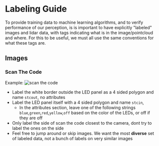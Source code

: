 # Labeling Guide
To provide training data to machine learning algorithms, and to verify performance of our perception, is is important to have explicitly "labeled" images and lidar data, with tags indicating what is in the image/pointcloud and where. For this to be useful, we must all use the same conventions for what these tags are.

## Images
### Scan The Code
Example:
![scan the code](https://i.imgur.com/QSd5oEY.jpg)
* Label the white border outside the LED panel as a 4 sided polygon and name ```stcout```, no attributes
* Label the LED panel itself with a 4 sided polygon and name ```stcin```,
  * In the attributes section, leave one of the following strings ```blue```,```green```,```red```,```yellow```,```off``` based on the color of the LEDs, or off if they are off
* Only label the side of scan the code closest to the camera, dont try to label the ones on the side
* Feel free to jump around or skip images. We want the most **diverse** set of labeled data, not a bunch of labels on very similar images